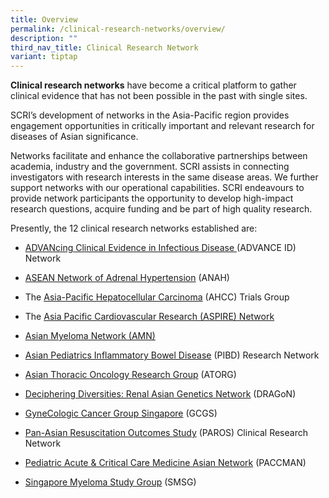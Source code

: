 ```yaml
---
title: Overview
permalink: /clinical-research-networks/overview/
description: ""
third_nav_title: Clinical Research Network
variant: tiptap
---
```

<p><strong>Clinical research networks</strong> have become a critical platform
to gather clinical evidence that has not been possible in the past with
single sites.</p>
<p>SCRI’s development of networks in the Asia-Pacific region provides engagement
opportunities in critically important and relevant research for diseases
of Asian significance.</p>
<p>Networks facilitate and enhance the collaborative partnerships between
academia, industry and the government. SCRI assists in connecting investigators
with research interests in the same disease areas. We further support networks
with our operational capabilities. SCRI endeavours to provide network participants
the opportunity to develop high-impact research questions, acquire funding
and be part of high quality research.</p>
<p>Presently, the 12 clinical research networks established are:</p>
<ul data-tight="true" class="tight">
<li>
<p><a href="https://www.advance-id.network/" rel="noopener noreferrer nofollow" target="_blank">ADVANcing Clinical Evidence in Infectious Disease </a>(ADVANCE
ID) Network</p>
</li>
<li>
<p><a href="/national-coordinating-body/clinical-research-network/anah/" rel="noopener noreferrer nofollow" target="_blank">ASEAN Network of Adrenal Hypertension</a> (ANAH)</p>
</li>
<li>
<p>The <a href="/clinical-research-networks/ahcc/" rel="noopener noreferrer nofollow" target="_blank">Asia-Pacific Hepatocellular Carcinoma</a> (AHCC)
Trials Group</p>
</li>
<li>
<p>The <a href="/about-aspire/" rel="noopener nofollow" target="_blank">Asia Pacific Cardiovascular Research (ASPIRE) Network</a>
</p>
</li>
<li>
<p><a href="https://www.myeloma.org/asian-myeloma-network" rel="noopener noreferrer nofollow" target="_blank">Asian Myeloma Network&nbsp;(AMN)</a>
</p>
</li>
<li>
<p><a href="/clinical-research-networks/pibd/" rel="noopener noreferrer nofollow" target="_blank">Asian Pediatrics Inflammatory Bowel Disease</a> (PIBD)
Research Network</p>
</li>
<li>
<p><a href="/clinical-research-networks/atorg/" rel="noopener noreferrer nofollow" target="_blank">Asian Thoracic Oncology Research Group</a> (ATORG)</p>
</li>
<li>
<p><a href="/clinical-research-networks/dragon/" rel="noopener noreferrer nofollow" target="_blank">Deciphering Diversities: Renal Asian Genetics Network</a> (DRAGoN)</p>
</li>
<li>
<p><a href="/national-coordinating-body/clinical-research-network/gcgs/" rel="noopener noreferrer nofollow" target="_blank">GyneCologic Cancer Group Singapore</a> (GCGS)</p>
</li>
<li>
<p><a href="/national-coordinating-body/clinical-research-network/paros/" rel="noopener noreferrer nofollow" target="_blank">Pan-Asian Resuscitation Outcomes Study</a> (PAROS)
Clinical Research Network</p>
</li>
<li>
<p><a href="/national-coordinating-body/clinical-research-network/paccman/" rel="noopener noreferrer nofollow" target="_blank">Pediatric Acute &amp; Critical Care Medicine Asian Network</a> (PACCMAN)</p>
</li>
<li>
<p><a href="/national-coordinating-body/clinical-research-network/smsg/" rel="noopener noreferrer nofollow" target="_blank">Singapore Myeloma Study Group</a> (SMSG)</p>
</li>
</ul>
<p></p>